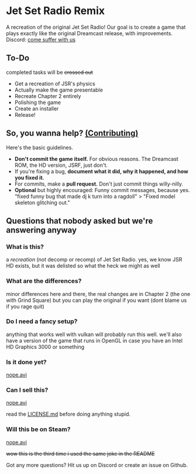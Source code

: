 # Jet Set Radio Remix

A recreation of the original Jet Set Radio!
Our goal is to create a game that plays exactly like the original Dreamcast release, with improvements.
Discord: [come suffer with us](https://discord.gg/XJ4RXbKfM8)

## To-Do
completed tasks will be ~~crossed out~~
- Get a recreation of JSR's physics
- Actually make the game presentable
- Recreate Chapter 2 entirely
- Polishing the game
- Create an installer
- Release!

## So, you wanna help? [(Contributing)](https://github.com/jsr-remix/jsr-remix/blob/main/CONTRIBUTING.md)
Here's the basic guidelines.
- **Don't commit the game itself.** For obvious reasons. The Dreamcast ROM, the HD version, JSRF, just don't.
- If you're fixing a bug, **document what it did, why it happened, and how you fixed it.**
- For commits, make a **pull request.** Don't just commit things willy-nilly.
- **Optional** but highly encouraged: Funny commit messages, because yes. "fixed funny bug that made dj k turn into a ragdoll" > "Fixed model skeleton glitching out."

## Questions that nobody asked but we're answering anyway
### What is this?

a *recreation* (not decomp or recomp) of Jet Set Radio. yes, we know JSR HD exists, but it was delisted so what the heck we might as well

### What are the differences?

minor differences here and there, the real changes are in Chapter 2 (the one with Grind Square) but you can play the original if you want (dont blame us if you rage quit)

### Do I need a fancy setup?

anything that works well with vulkan will probably run this well. we'll also have a version of the game that runs in OpenGL in case you have an Intel HD Graphics 3000 or something

### Is it done yet?

[nope.avi](https://www.youtube.com/watch?v=gvdf5n-zI14)

### Can I sell this?

[nope.avi](https://www.youtube.com/watch?v=gvdf5n-zI14)

read the [LICENSE.md](https://github.com/jsr-remix/jsr-remix/blob/main/LICENSE.md) before doing anything stupid.

### Will this be on Steam?

[nope.avi](https://www.youtube.com/watch?v=gvdf5n-zI14)

~~wow this is the third time i used the same joke in the README~~

Got any more questions? Hit us up on Discord or create an issue on Github.
